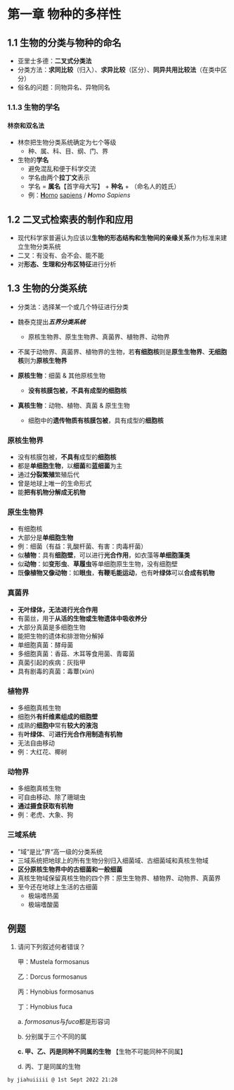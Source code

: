 # 第一章 物种的多样性

## 1.1 生物的分类与物种的命名

- 亚里士多德：**二叉式分类法**
- 分类方法：**求同比较**（归入）、**求异比较**（区分）、**同异共用比较法**（在类中区分）
- 俗名的问题：同物异名、异物同名

### 1.1.3 生物的学名

#### 林奈和双名法

- 林奈把生物分类系统确定为七个等级
  - 种、属、科、目、纲、门、界
- 生物的**学名**
  - 避免混乱和便于科学交流
  - 学名由两个**拉丁文**表示
  - 学名 = **属名**【首字母大写】 + **种名** + （命名人的姓氏）
  - 例：<u>**H**omo</u> <u>sapiens</u> / ***H**omo* *Sapiens*
  

## 1.2 二叉式检索表的制作和应用

- 现代科学家普遍认为应该以**生物的形态结构和生物间的亲缘关系**作为标准来建立生物分类系统
- 二叉：有没有、会不会、能不能
- 对**形态、生理和分布区特征**进行分析

## 1.3 生物的分类系统

- 分类法：选择某一个或几个特征进行分类
- 魏泰克提出***五界分类系统***
  - 原核生物界、原生生物界、真菌界、植物界、动物界
- 不属于动物界、真菌界、植物界的生物，若**有细胞核**则是**原生生物界**、**无细胞核**则为**原核生物界**
- **原核生物**：细菌 & 其他原核生物
  - **没有核膜包被，不具有成型的细胞核**

- **真核生物**：动物、植物、真菌 & 原生生物
  - 细胞中的**遗传物质有核膜包被**，具有成型的**细胞核**


### 原核生物界

- 没有核膜包被，**不具有**成型的**细胞核**
- 都是**单细胞生物**，以**细菌**和**蓝细菌**为主
- 通过**分裂繁殖**繁殖后代
- 曾是地球上唯一的生命形式
- 能**把有机物分解成无机物**

### 原生生物界

- 有细胞核
- 大部分是**单细胞生物**
- 例：细菌（有益：乳酸杆菌、有害：肉毒杆菌）
- 似**植物**：具有**细胞壁**，可以进行**光合作用**，如衣藻等**单细胞藻类**
- 似**动物**：如**变形虫**、**草履虫**等单细胞原生生物，没有细胞壁
- 既**像植物又像动物**：如**眼虫**，**有鞭毛能运动**，也有**叶绿体**可以**合成有机物**

### 真菌界

- **无叶绿体，无法进行光合作用**
- 有菌丝，用于**从活的生物或生物遗体中吸收养分**
- 大部分真菌是多细胞生物
- 能把生物的遗体和排泄物分解掉
- 单细胞真菌：酵母菌
- 多细胞真菌：香菇、木耳等食用菌、青霉菌
- 真菌引起的疾病：灰指甲
- 具有剧毒的真菌：毒蕈(xùn)

### 植物界

- 多细胞真核生物
- 细胞外**有纤维素组成的细胞壁**
- 成熟的**细胞中**常有**较大的液泡**
- 有**叶绿体**、可**进行光合作用制造有机物**
- 无法自由移动
- 例：大红花、椰树

### 动物界

- 多细胞真核生物
- 可自由移动、除了珊瑚虫
- **通过摄食获取有机物**
- 例：老虎、大象、狗

### 三域系统

- ”域“是比”界“高一级的分类系统
- 三域系统把地球上的所有生物分别归入细菌域、古细菌域和真核生物域
- **区分原核生物界中的古细菌和一般细菌**
- 真核生物域保留真核生物的四个界：原生生物界、植物界、动物界、真菌界
- 至今还在地球上生活的古细菌
  - 极端嗜热菌
  - 极端嗜酸菌

## 例题

1. 请问下列叙述何者错误？

   甲：Mustela formosanus

   乙：Dorcus formosanus

   丙：Hynobius formosanus

   丁：Hynobius fuca

   a. *formosanus*与*fuca*都是形容词
   
   b. 分别属于三个不同的属
   
   **c. 甲、乙、丙是同种不同属的生物** 【生物不可能同种不同属】
   
   d. 丙、丁是同属的生物 

`by jiahuiiiii @ 1st Sept 2022 21:28`
